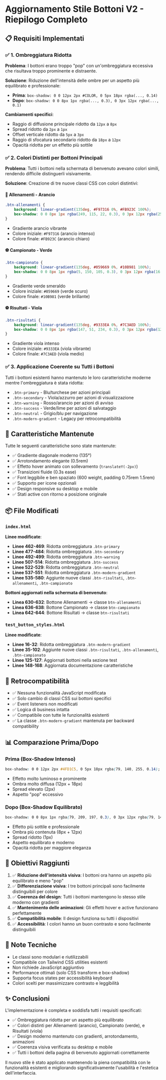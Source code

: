 # Aggiornamento Stile Bottoni V2 - Riepilogo Completo

## 📋 Requisiti Implementati

### ✅ 1. Ombreggiatura Ridotta
**Problema**: I bottoni erano troppo "pop" con un'ombreggiatura eccessiva che risultava troppo prominente e distraente.

**Soluzione**: Riduzione dell'intensità delle ombre per un aspetto più equilibrato e professionale:
- **Prima**: `box-shadow: 0 0 12px 2px #COLOR, 0 5px 18px rgba(..., 0.14)`
- **Dopo**: `box-shadow: 0 0 8px 1px rgba(..., 0.3), 0 3px 12px rgba(..., 0.1)`

**Cambiamenti specifici**:
- Raggio di diffusione principale ridotto da `12px` a `8px`
- Spread ridotto da `2px` a `1px`
- Offset verticale ridotto da `5px` a `3px`
- Raggio di sfocatura secondario ridotto da `18px` a `12px`
- Opacità ridotta per un effetto più sottile

### ✅ 2. Colori Distinti per Bottoni Principali
**Problema**: Tutti i bottoni nella schermata di benvenuto avevano colori simili, rendendo difficile distinguerli visivamente.

**Soluzione**: Creazione di tre nuove classi CSS con colori distintivi:

#### 🏃 **Allenamenti** - Arancio
```css
.btn-allenamenti {
    background: linear-gradient(135deg, #F97316 0%, #FB923C 100%);
    box-shadow: 0 0 8px 1px rgba(249, 115, 22, 0.3), 0 3px 12px rgba(251, 146, 60, 0.1);
}
```
- Gradiente arancio vibrante
- Colore iniziale: `#F97316` (arancio intenso)
- Colore finale: `#FB923C` (arancio chiaro)

#### ⚽ **Campionato** - Verde
```css
.btn-campionato {
    background: linear-gradient(135deg, #059669 0%, #10B981 100%);
    box-shadow: 0 0 8px 1px rgba(5, 150, 105, 0.3), 0 3px 12px rgba(16, 185, 129, 0.1);
}
```
- Gradiente verde smeraldo
- Colore iniziale: `#059669` (verde scuro)
- Colore finale: `#10B981` (verde brillante)

#### ⚽ **Risultati** - Viola
```css
.btn-risultati {
    background: linear-gradient(135deg, #9333EA 0%, #7C3AED 100%);
    box-shadow: 0 0 8px 1px rgba(147, 51, 234, 0.3), 0 3px 12px rgba(124, 58, 237, 0.1);
}
```
- Gradiente viola intenso
- Colore iniziale: `#9333EA` (viola vibrante)
- Colore finale: `#7C3AED` (viola medio)

### ✅ 3. Applicazione Coerente su Tutti i Bottoni
Tutti i bottoni esistenti hanno mantenuto le loro caratteristiche moderne mentre l'ombreggiatura è stata ridotta:
- `.btn-primary` - Blu/turchese per azioni principali
- `.btn-secondary` - Viola/azzurro per azioni di visualizzazione
- `.btn-warning` - Rosso/arancio per azioni di avviso
- `.btn-success` - Verde/lime per azioni di salvataggio
- `.btn-neutral` - Grigio/blu per navigazione
- `.btn-modern-gradient` - Legacy per retrocompatibilità

## 🎨 Caratteristiche Mantenute

Tutte le seguenti caratteristiche sono state mantenute:
- ✅ Gradiente diagonale moderno (135°)
- ✅ Arrotondamento elegante (0.5rem)
- ✅ Effetto hover animato con sollevamento (`translateY(-2px)`)
- ✅ Transizioni fluide (0.3s ease)
- ✅ Font leggibile e ben spaziato (600 weight, padding 0.75rem 1.5rem)
- ✅ Supporto per icone opzionali
- ✅ Design responsive su desktop e mobile
- ✅ Stati active con ritorno a posizione originale

## 📦 File Modificati

### `index.html`
**Linee modificate**:
- **Linee 462-469**: Ridotta ombreggiatura `.btn-primary`
- **Linee 477-484**: Ridotta ombreggiatura `.btn-secondary`
- **Linee 492-499**: Ridotta ombreggiatura `.btn-warning`
- **Linee 507-514**: Ridotta ombreggiatura `.btn-success`
- **Linee 522-529**: Ridotta ombreggiatura `.btn-neutral`
- **Linee 537-551**: Ridotta ombreggiatura `.btn-modern-gradient`
- **Linee 535-580**: Aggiunte nuove classi `.btn-risultati`, `.btn-allenamenti`, `.btn-campionato`

**Bottoni aggiornati nella schermata di benvenuto**:
- **Linea 630-632**: Bottone Allenamenti → classe `btn-allenamenti`
- **Linea 636-638**: Bottone Campionato → classe `btn-campionato`
- **Linea 642-644**: Bottone Risultati → classe `btn-risultati`

### `test_button_styles.html`
**Linee modificate**:
- **Linee 16-32**: Ridotta ombreggiatura `.btn-modern-gradient`
- **Linee 35-102**: Aggiunte nuove classi `.btn-risultati`, `.btn-allenamenti`, `.btn-campionato`
- **Linee 125-127**: Aggiornati bottoni nella sezione test
- **Linee 148-168**: Aggiornata documentazione caratteristiche

## 🔄 Retrocompatibilità

- ✅ Nessuna funzionalità JavaScript modificata
- ✅ Solo cambio di classi CSS sui bottoni specifici
- ✅ Event listeners non modificati
- ✅ Logica di business intatta
- ✅ Compatibile con tutte le funzionalità esistenti
- ✅ La classe `.btn-modern-gradient` mantenuta per backward compatibility

## 📊 Comparazione Prima/Dopo

### Prima (Box-Shadow Intenso)
```css
box-shadow: 0 0 12px 2px #4FD1C5, 0 5px 18px rgba(79, 140, 255, 0.14);
```
- Effetto molto luminoso e prominente
- Ombra molto diffusa (12px + 18px)
- Spread elevato (2px)
- Aspetto "pop" eccessivo

### Dopo (Box-Shadow Equilibrato)
```css
box-shadow: 0 0 8px 1px rgba(79, 209, 197, 0.3), 0 3px 12px rgba(79, 140, 255, 0.1);
```
- Effetto più sottile e professionale
- Ombra più contenuta (8px + 12px)
- Spread ridotto (1px)
- Aspetto equilibrato e moderno
- Opacità ridotta per maggiore eleganza

## 🎯 Obiettivi Raggiunti

1. ✅ **Riduzione dell'intensità visiva**: I bottoni ora hanno un aspetto più equilibrato e meno "pop"
2. ✅ **Differenziazione visiva**: I tre bottoni principali sono facilmente distinguibili per colore
3. ✅ **Coerenza del design**: Tutti i bottoni mantengono lo stesso stile moderno con gradienti
4. ✅ **Mantenimento delle animazioni**: Gli effetti hover e active funzionano perfettamente
5. ✅ **Compatibilità mobile**: Il design funziona su tutti i dispositivi
6. ✅ **Accessibilità**: I colori hanno un buon contrasto e sono facilmente distinguibili

## 📝 Note Tecniche

- Le classi sono modulari e riutilizzabili
- Compatibile con Tailwind CSS utilities esistenti
- Non richiede JavaScript aggiuntivo
- Performance ottimali (solo CSS transform e box-shadow)
- Supporta focus states per accessibilità keyboard
- Colori scelti per massimizzare contrasto e leggibilità

## ✨ Conclusioni

L'implementazione è completa e soddisfa tutti i requisiti specificati:
- ✅ Ombreggiatura ridotta per un aspetto più equilibrato
- ✅ Colori distinti per Allenamenti (arancio), Campionato (verde), e Risultati (viola)
- ✅ Design moderno mantenuto con gradienti, arrotondamento, animazioni
- ✅ Coerenza visiva verificata su desktop e mobile
- ✅ Tutti i bottoni della pagina di benvenuto aggiornati correttamente

Il nuovo stile è stato applicato mantenendo la piena compatibilità con le funzionalità esistenti e migliorando significativamente l'usabilità e l'estetica dell'interfaccia.
